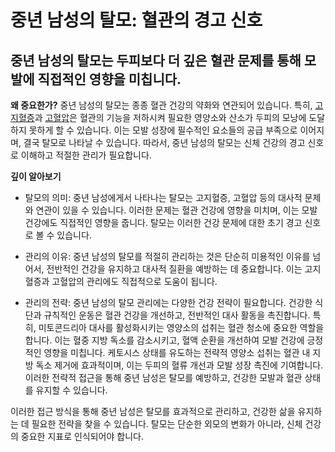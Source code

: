 
# 중년 남성의 탈모: 혈관의 경고 신호

## 중년 남성의 탈모는 두피보다 더 깊은 혈관 문제를 통해 모발에 직접적인 영향을 미칩니다.

**왜 중요한가?** 
중년 남성의 탈모는 종종 혈관 건강의 약화와 연관되어 있습니다. 특히, [고지혈증](/m04/m0401/m040106/m04010603)과 [고혈압](/m04/m0401/m040106/m04010602)은 혈관의 기능을 저하시켜 필요한 영양소와 산소가 두피의 모낭에 도달하지 못하게 할 수 있습니다. 이는 모발 성장에 필수적인 요소들의 공급 부족으로 이어지며, 결국 탈모로 나타날 수 있습니다. 따라서, 중년 남성의 탈모는 신체 건강의 경고 신호로 이해하고 적절한 관리가 필요합니다. 

**깊이 알아보기**

- 탈모의 의미: 중년 남성에게서 나타나는 탈모는 고지혈증, 고혈압 등의 대사적 문제와 연관이 있을 수 있습니다. 이러한 문제는 혈관 건강에 영향을 미치며, 이는 모발 건강에도 직접적인 영향을 줍니다. 탈모는 이러한 건강 문제에 대한 초기 경고 신호로 볼 수 있습니다. 

- 관리의 이유: 중년 남성의 탈모를 적절히 관리하는 것은 단순히 미용적인 이유를 넘어서, 전반적인 건강을 유지하고 대사적 질환을 예방하는 데 중요합니다. 이는 고지혈증과 고혈압의 관리에도 직접적으로 도움이 됩니다. 

- 관리의 전략: 중년 남성의 탈모 관리에는 다양한 건강 전략이 필요합니다. 건강한 식단과 규칙적인 운동은 혈관 건강을 개선하고, 전반적인 대사 활동을 촉진합니다. 특히, 미토콘드리아 대사를 활성화시키는 영양소의 섭취는 혈관 청소에 중요한 역할을 합니다. 
이는 혈중 지방 독소를 감소시키고, 혈액 순환을 개선하여 모발 건강에 긍정적인 영향을 미칩니다. 케토시스 상태를 유도하는 전략적 영양소 섭취는 혈관 내 지방 독소 제거에 효과적이며, 이는 두피의 혈류 개선과 모발 성장 촉진에 기여합니다. 이러한 전략적 접근을 통해 중년 남성은 탈모를 예방하고, 건강한 모발과 혈관 상태를 유지할 수 있습니다. 

이러한 접근 방식을 통해 중년 남성은 탈모를 효과적으로 관리하고, 건강한 삶을 유지하는 데 필요한 전략을 찾을 수 있습니다. 탈모는 단순한 외모의 변화가 아니라, 신체 건강의 중요한 지표로 인식되어야 합니다.
<!--stackedit_data:
eyJoaXN0b3J5IjpbLTUwODg3ODYzNyw4MjE3NDM3ODRdfQ==
-->